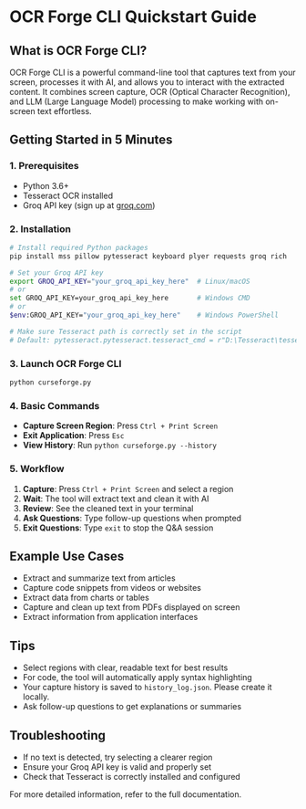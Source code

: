 
# OCR Forge CLI Quickstart Guide

## What is OCR Forge CLI?

OCR Forge CLI is a powerful command-line tool that captures text from your screen, processes it with AI, and allows you to interact with the extracted content. It combines screen capture, OCR (Optical Character Recognition), and LLM (Large Language Model) processing to make working with on-screen text effortless.

## Getting Started in 5 Minutes

### 1. Prerequisites

- Python 3.6+
- Tesseract OCR installed
- Groq API key (sign up at [groq.com](https://groq.com))

### 2. Installation

```bash
# Install required Python packages
pip install mss pillow pytesseract keyboard plyer requests groq rich

# Set your Groq API key
export GROQ_API_KEY="your_groq_api_key_here"  # Linux/macOS
# or
set GROQ_API_KEY=your_groq_api_key_here       # Windows CMD
# or
$env:GROQ_API_KEY="your_groq_api_key_here"    # Windows PowerShell

# Make sure Tesseract path is correctly set in the script
# Default: pytesseract.pytesseract.tesseract_cmd = r"D:\Tesseract\tesseract.exe"
```

### 3. Launch OCR Forge CLI

```bash
python curseforge.py
```

### 4. Basic Commands

- **Capture Screen Region**: Press `Ctrl + Print Screen`
- **Exit Application**: Press `Esc`
- **View History**: Run `python curseforge.py --history`

### 5. Workflow

1. **Capture**: Press `Ctrl + Print Screen` and select a region
2. **Wait**: The tool will extract text and clean it with AI
3. **Review**: See the cleaned text in your terminal
4. **Ask Questions**: Type follow-up questions when prompted
5. **Exit Questions**: Type `exit` to stop the Q&A session

## Example Use Cases

- Extract and summarize text from articles
- Capture code snippets from videos or websites
- Extract data from charts or tables
- Capture and clean up text from PDFs displayed on screen
- Extract information from application interfaces

## Tips

- Select regions with clear, readable text for best results
- For code, the tool will automatically apply syntax highlighting
- Your capture history is saved to `history_log.json`. Please create it locally.
- Ask follow-up questions to get explanations or summaries

## Troubleshooting

- If no text is detected, try selecting a clearer region
- Ensure your Groq API key is valid and properly set
- Check that Tesseract is correctly installed and configured

For more detailed information, refer to the full documentation.
